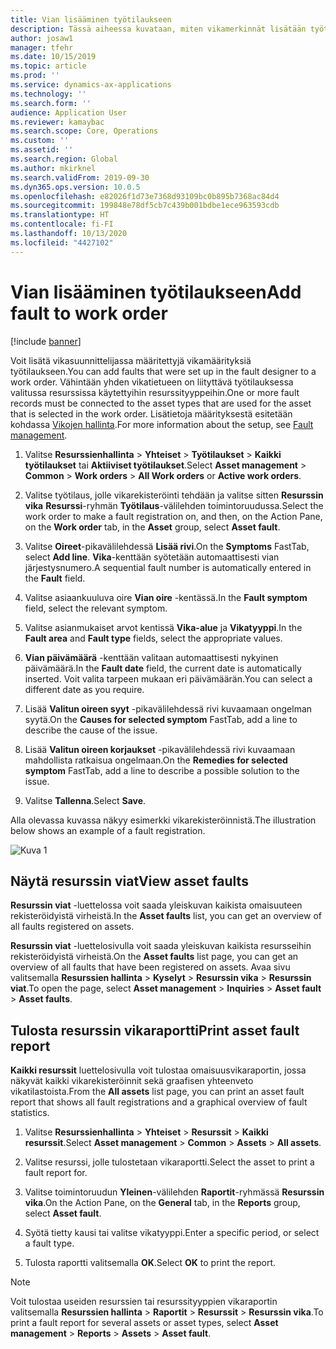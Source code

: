 ```yaml
---
title: Vian lisääminen työtilaukseen
description: Tässä aiheessa kuvataan, miten vikamerkinnät lisätään työtilauksiin käyttöomaisuuden hallinnassa.
author: josaw1
manager: tfehr
ms.date: 10/15/2019
ms.topic: article
ms.prod: ''
ms.service: dynamics-ax-applications
ms.technology: ''
ms.search.form: ''
audience: Application User
ms.reviewer: kamaybac
ms.search.scope: Core, Operations
ms.custom: ''
ms.assetid: ''
ms.search.region: Global
ms.author: mkirknel
ms.search.validFrom: 2019-09-30
ms.dyn365.ops.version: 10.0.5
ms.openlocfilehash: e82026f1d73e7368d93109bc0b895b7368ac84d4
ms.sourcegitcommit: 199848e78df5cb7c439b001bdbe1ece963593cdb
ms.translationtype: HT
ms.contentlocale: fi-FI
ms.lasthandoff: 10/13/2020
ms.locfileid: "4427102"
---
```

# <a name="add-fault-to-work-order"></a><span data-ttu-id="cd564-103">Vian lisääminen työtilaukseen</span><span class="sxs-lookup"><span data-stu-id="cd564-103">Add fault to work order</span></span>

[!include [banner](../../includes/banner.md)]



<span data-ttu-id="cd564-104">Voit lisätä vikasuunnittelijassa määritettyjä vikamäärityksiä työtilaukseen.</span><span class="sxs-lookup"><span data-stu-id="cd564-104">You can add faults that were set up in the fault designer to a work order.</span></span> <span data-ttu-id="cd564-105">Vähintään yhden vikatietueen on liityttävä työtilauksessa valitussa resurssissa käytettyihin resurssityyppeihin.</span><span class="sxs-lookup"><span data-stu-id="cd564-105">One or more fault records must be connected to the asset types that are used for the asset that is selected in the work order.</span></span> <span data-ttu-id="cd564-106">Lisätietoja määrityksestä esitetään kohdassa [Vikojen hallinta](../setup-for-work-orders/fault-management.md).</span><span class="sxs-lookup"><span data-stu-id="cd564-106">For more information about the setup, see [Fault management](../setup-for-work-orders/fault-management.md).</span></span>

1. <span data-ttu-id="cd564-107">Valitse **Resurssienhallinta** > **Yhteiset** > **Työtilaukset** > **Kaikki työtilaukset** tai **Aktiiviset työtilaukset**.</span><span class="sxs-lookup"><span data-stu-id="cd564-107">Select **Asset management** > **Common** > **Work orders** > **All Work orders** or **Active work orders**.</span></span>

2. <span data-ttu-id="cd564-108">Valitse työtilaus, jolle vikarekisteröinti tehdään ja valitse sitten **Resurssin vika** **Resurssi**-ryhmän **Työtilaus**-välilehden toimintoruudussa.</span><span class="sxs-lookup"><span data-stu-id="cd564-108">Select the work order to make a fault registration on, and then, on the Action Pane, on the **Work order** tab, in the **Asset** group, select **Asset fault**.</span></span>

3. <span data-ttu-id="cd564-109">Valitse **Oireet**-pikavälilehdessä **Lisää rivi**.</span><span class="sxs-lookup"><span data-stu-id="cd564-109">On the **Symptoms** FastTab, select **Add line**.</span></span> <span data-ttu-id="cd564-110">**Vika**-kenttään syötetään automaattisesti vian järjestysnumero.</span><span class="sxs-lookup"><span data-stu-id="cd564-110">A sequential fault number is automatically entered in the **Fault** field.</span></span>

4. <span data-ttu-id="cd564-111">Valitse asiaankuuluva oire **Vian oire** -kentässä.</span><span class="sxs-lookup"><span data-stu-id="cd564-111">In the **Fault symptom** field, select the relevant symptom.</span></span>

5. <span data-ttu-id="cd564-112">Valitse asianmukaiset arvot kentissä **Vika-alue** ja **Vikatyyppi**.</span><span class="sxs-lookup"><span data-stu-id="cd564-112">In the **Fault area** and **Fault type** fields, select the appropriate values.</span></span>

6. <span data-ttu-id="cd564-113">**Vian päivämäärä** -kenttään valitaan automaattisesti nykyinen päivämäärä.</span><span class="sxs-lookup"><span data-stu-id="cd564-113">In the **Fault date** field, the current date is automatically inserted.</span></span> <span data-ttu-id="cd564-114">Voit valita tarpeen mukaan eri päivämäärän.</span><span class="sxs-lookup"><span data-stu-id="cd564-114">You can select a different date as you require.</span></span>

7. <span data-ttu-id="cd564-115">Lisää **Valitun oireen syyt** -pikavälilehdessä rivi kuvaamaan ongelman syytä.</span><span class="sxs-lookup"><span data-stu-id="cd564-115">On the **Causes for selected symptom** FastTab, add a line to describe the cause of the issue.</span></span>

8. <span data-ttu-id="cd564-116">Lisää **Valitun oireen korjaukset** -pikavälilehdessä rivi kuvaamaan mahdollista ratkaisua ongelmaan.</span><span class="sxs-lookup"><span data-stu-id="cd564-116">On the **Remedies for selected symptom** FastTab, add a line to describe a possible solution to the issue.</span></span>

9. <span data-ttu-id="cd564-117">Valitse **Tallenna**.</span><span class="sxs-lookup"><span data-stu-id="cd564-117">Select **Save**.</span></span>

<span data-ttu-id="cd564-118">Alla olevassa kuvassa näkyy esimerkki vikarekisteröinnistä.</span><span class="sxs-lookup"><span data-stu-id="cd564-118">The illustration below shows an example of a fault registration.</span></span>

![Kuva 1](media/19-work-orders.png)


## <a name="view-asset-faults"></a><span data-ttu-id="cd564-120">Näytä resurssin viat</span><span class="sxs-lookup"><span data-stu-id="cd564-120">View asset faults</span></span>

<span data-ttu-id="cd564-121">**Resurssin viat** -luettelossa voit saada yleiskuvan kaikista omaisuuteen rekisteröidyistä virheistä.</span><span class="sxs-lookup"><span data-stu-id="cd564-121">In the **Asset faults** list, you can get an overview of all faults registered on assets.</span></span>

<span data-ttu-id="cd564-122">**Resurssin viat** -luettelosivulla voit saada yleiskuvan kaikista resursseihin rekisteröidyistä virheistä.</span><span class="sxs-lookup"><span data-stu-id="cd564-122">On the **Asset faults** list page, you can get an overview of all faults that have been registered on assets.</span></span> <span data-ttu-id="cd564-123">Avaa sivu valitsemalla **Resurssien hallinta** > **Kyselyt** > **Resurssin vika** > **Resurssin viat**.</span><span class="sxs-lookup"><span data-stu-id="cd564-123">To open the page, select **Asset management** > **Inquiries** > **Asset fault** > **Asset faults**.</span></span>


## <a name="print-asset-fault-report"></a><span data-ttu-id="cd564-124">Tulosta resurssin vikaraportti</span><span class="sxs-lookup"><span data-stu-id="cd564-124">Print asset fault report</span></span>

<span data-ttu-id="cd564-125">**Kaikki resurssit** luettelosivulla voit tulostaa omaisuusvikaraportin, jossa näkyvät kaikki vikarekisteröinnit sekä graafisen yhteenveto vikatilastoista.</span><span class="sxs-lookup"><span data-stu-id="cd564-125">From the **All assets** list page, you can print an asset fault report that shows all fault registrations and a graphical overview of fault statistics.</span></span>

1. <span data-ttu-id="cd564-126">Valitse **Resurssienhallinta** > **Yhteiset** > **Resurssit** > **Kaikki resurssit**.</span><span class="sxs-lookup"><span data-stu-id="cd564-126">Select **Asset management** > **Common** > **Assets** > **All assets**.</span></span>

2. <span data-ttu-id="cd564-127">Valitse resurssi, jolle tulostetaan vikaraportti.</span><span class="sxs-lookup"><span data-stu-id="cd564-127">Select the asset to print a fault report for.</span></span>

3. <span data-ttu-id="cd564-128">Valitse toimintoruudun **Yleinen**-välilehden **Raportit**-ryhmässä **Resurssin vika**.</span><span class="sxs-lookup"><span data-stu-id="cd564-128">On the Action Pane, on the **General** tab, in the **Reports** group, select **Asset fault**.</span></span>

4. <span data-ttu-id="cd564-129">Syötä tietty kausi tai valitse vikatyyppi.</span><span class="sxs-lookup"><span data-stu-id="cd564-129">Enter a specific period, or select a fault type.</span></span>

5. <span data-ttu-id="cd564-130">Tulosta raportti valitsemalla **OK**.</span><span class="sxs-lookup"><span data-stu-id="cd564-130">Select **OK** to print the report.</span></span>

>[!NOTE]
><span data-ttu-id="cd564-131">Voit tulostaa useiden resurssien tai resurssityyppien vikaraportin valitsemalla **Resurssien hallinta** > **Raportit** > **Resurssit** > **Resurssin vika**.</span><span class="sxs-lookup"><span data-stu-id="cd564-131">To print a fault report for several assets or asset types, select **Asset management** > **Reports** > **Assets** > **Asset fault**.</span></span>

